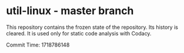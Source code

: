 # util-linux - master branch

This repository contains the frozen state of the repository.
Its history is cleared. It is used only for static code
analysis with Codacy.

Commit Time: 1718786148